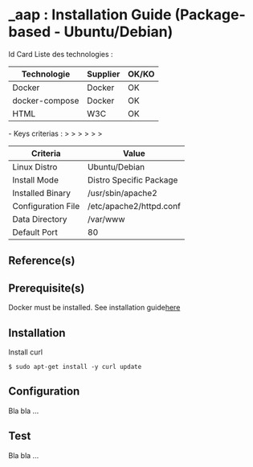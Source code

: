 _aap : Installation Guide (Package-based - Ubuntu/Debian)
==
Id Card
Liste des technologies :
<table>
    <thead>
        <tr>
            <th>Technologie</th>
            <th>Supplier</th>
            <th>OK/KO</th>
        </tr>
    </thead>
    <tbody>
        <tr>
            <td>Docker</td>
            <td>Docker</td>
            <td>OK</td>
        </tr>
        <tr>
            <td>docker-compose</td>
            <td>Docker</td>
            <td>OK</td>
        </tr>
        <tr>
            <td>HTML</td>
            <td>W3C</td>
            <td>OK</td>
        </tr>
    </tbody>
</table>
-
Keys criterias :
<table>
    <thead>
        <tr>
            <th>Criteria</th>
            <th>Value</th>
        </tr>
    </thead>
    <tbody>
        <tr>
            <td>Linux Distro</td>
            <td>Ubuntu/Debian</td>>
        </tr>
        <tr>
            <td>Install Mode</td>
            <td>Distro Specific Package</td>>
        </tr>
        <tr>
            <td>Installed Binary</td>
            <td>/usr/sbin/apache2</td>>
        </tr>
        <tr>
            <td>Configuration File</td>
            <td>/etc/apache2/httpd.conf</td>>
        </tr>
        <tr>
            <td>Data Directory</td>
            <td>/var/www</td>>
        </tr>
        <tr>
            <td>Default Port</td>
            <td>80</td>>
        </tr>
    </tbody>
</table>

Reference(s)
-

Prerequisite(s)
-

Docker must be installed. See installation guide<a href="https://github.com/babonet13/HelloWorld/edit/master/App/_app/readme.md">here</a>

Installation
-
Install curl
<pre><code>$ sudo apt-get install -y curl update</code></pre>

Configuration
-
Bla bla ...

Test
-
Bla bla ...

